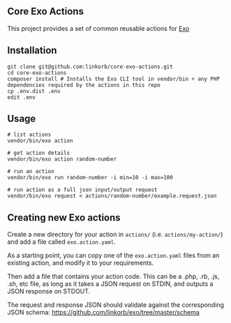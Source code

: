 ## Core Exo Actions

This project provides a set of common reusable actions for [Exo](https://github.com/linkorb/exo)

## Installation

    git clone git@github.com:linkorb/core-exo-actions.git
    cd core-exo-actions
    composer install # Installs the Exo CLI tool in vendor/bin + any PHP dependencies required by the actions in this repo
    cp .env.dist .env
    edit .env

## Usage

    # list actions
    vendor/bin/exo action

    # get action details
    vendor/bin/exo action random-number

    # run an action
    vendor/bin/exo run random-number -i min=10 -i max=100

    # run action as a full json input/output request
    vendor/bin/exo request < actions/random-number/example.request.json

## Creating new Exo actions

Create a new directory for your action in `actions/` (i.e. `actions/my-action/`) and add a file called `exo.action.yaml`. 

As a starting point, you can copy one of the `exo.action.yaml` files from an existing action, and modify it to your requirements.

Then add a file that contains your action code. This can be a .php, .rb, .js, .sh, etc file, as long as it takes a JSON request on STDIN, and outputs a JSON response on STDOUT.

The request and response JSON should validate against the corresponding JSON schema: https://github.com/linkorb/exo/tree/master/schema



